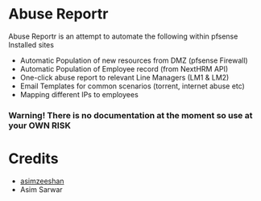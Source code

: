 # Abuse Reportr #

Abuse Reportr is an attempt to automate the following within pfsense Installed sites

* Automatic Population of new resources from DMZ (pfsense Firewall)
* Automatic Population of Employee record (from NextHRM API)
* One-click abuse report to relevant Line Managers (LM1 & LM2)
* Email Templates for common scenarios (torrent, internet abuse etc)
* Mapping different IPs to employees

### Warning! There is no documentation at the moment so use at your OWN RISK ###

# Credits #
* [asimzeeshan](https://github.com/asimzeeshan)
* Asim Sarwar